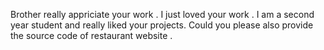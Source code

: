 Brother really appriciate your work .
I just loved your work .
I am a second year student and really liked your projects.
Could you please also provide the source code of restaurant website .
